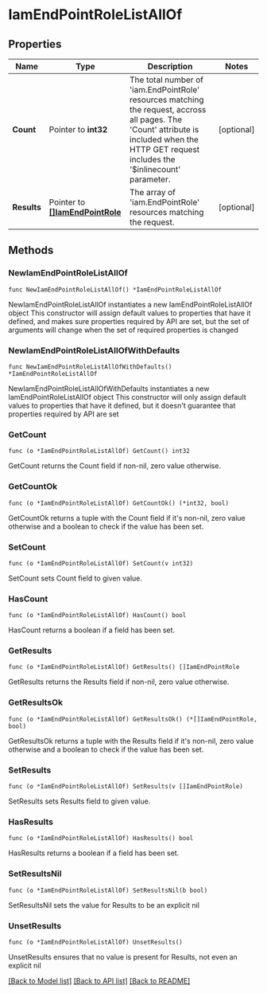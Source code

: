 # IamEndPointRoleListAllOf

## Properties

Name | Type | Description | Notes
------------ | ------------- | ------------- | -------------
**Count** | Pointer to **int32** | The total number of &#39;iam.EndPointRole&#39; resources matching the request, accross all pages. The &#39;Count&#39; attribute is included when the HTTP GET request includes the &#39;$inlinecount&#39; parameter. | [optional] 
**Results** | Pointer to [**[]IamEndPointRole**](iam.EndPointRole.md) | The array of &#39;iam.EndPointRole&#39; resources matching the request. | [optional] 

## Methods

### NewIamEndPointRoleListAllOf

`func NewIamEndPointRoleListAllOf() *IamEndPointRoleListAllOf`

NewIamEndPointRoleListAllOf instantiates a new IamEndPointRoleListAllOf object
This constructor will assign default values to properties that have it defined,
and makes sure properties required by API are set, but the set of arguments
will change when the set of required properties is changed

### NewIamEndPointRoleListAllOfWithDefaults

`func NewIamEndPointRoleListAllOfWithDefaults() *IamEndPointRoleListAllOf`

NewIamEndPointRoleListAllOfWithDefaults instantiates a new IamEndPointRoleListAllOf object
This constructor will only assign default values to properties that have it defined,
but it doesn't guarantee that properties required by API are set

### GetCount

`func (o *IamEndPointRoleListAllOf) GetCount() int32`

GetCount returns the Count field if non-nil, zero value otherwise.

### GetCountOk

`func (o *IamEndPointRoleListAllOf) GetCountOk() (*int32, bool)`

GetCountOk returns a tuple with the Count field if it's non-nil, zero value otherwise
and a boolean to check if the value has been set.

### SetCount

`func (o *IamEndPointRoleListAllOf) SetCount(v int32)`

SetCount sets Count field to given value.

### HasCount

`func (o *IamEndPointRoleListAllOf) HasCount() bool`

HasCount returns a boolean if a field has been set.

### GetResults

`func (o *IamEndPointRoleListAllOf) GetResults() []IamEndPointRole`

GetResults returns the Results field if non-nil, zero value otherwise.

### GetResultsOk

`func (o *IamEndPointRoleListAllOf) GetResultsOk() (*[]IamEndPointRole, bool)`

GetResultsOk returns a tuple with the Results field if it's non-nil, zero value otherwise
and a boolean to check if the value has been set.

### SetResults

`func (o *IamEndPointRoleListAllOf) SetResults(v []IamEndPointRole)`

SetResults sets Results field to given value.

### HasResults

`func (o *IamEndPointRoleListAllOf) HasResults() bool`

HasResults returns a boolean if a field has been set.

### SetResultsNil

`func (o *IamEndPointRoleListAllOf) SetResultsNil(b bool)`

 SetResultsNil sets the value for Results to be an explicit nil

### UnsetResults
`func (o *IamEndPointRoleListAllOf) UnsetResults()`

UnsetResults ensures that no value is present for Results, not even an explicit nil

[[Back to Model list]](../README.md#documentation-for-models) [[Back to API list]](../README.md#documentation-for-api-endpoints) [[Back to README]](../README.md)


